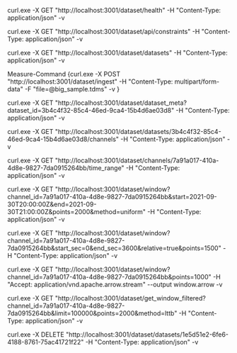 curl.exe -X GET "http://localhost:3001/dataset/health" -H "Content-Type: application/json" -v
  
curl.exe -X GET "http://localhost:3001/dataset/api/constraints" -H "Content-Type: application/json" -v
  
curl.exe -X GET "http://localhost:3001/dataset/datasets" -H "Content-Type: application/json" -v
  
Measure-Command {curl.exe -X POST "http://localhost:3001/dataset/ingest" -H "Content-Type: multipart/form-data" -F "file=@big_sample.tdms" -v } 
  
curl.exe -X GET "http://localhost:3001/dataset/dataset_meta?dataset_id=3b4c4f32-85c4-46ed-9ca4-15b4d6ae03d8" -H "Content-Type: application/json" -v

curl.exe -X GET "http://localhost:3001/dataset/datasets/3b4c4f32-85c4-46ed-9ca4-15b4d6ae03d8/channels" -H "Content-Type: application/json" -v

curl.exe -X GET "http://localhost:3001/dataset/channels/7a91a017-410a-4d8e-9827-7da0915264bb/time_range" -H "Content-Type: application/json" -v

curl.exe -X GET "http://localhost:3001/dataset/window?channel_id=7a91a017-410a-4d8e-9827-7da0915264bb&start=2021-09-30T20:00:00Z&end=2021-09-30T21:00:00Z&points=2000&method=uniform" -H "Content-Type: application/json" -v

curl.exe -X GET "http://localhost:3001/dataset/window?channel_id=7a91a017-410a-4d8e-9827-7da0915264bb&start_sec=0&end_sec=3600&relative=true&points=1500" -H "Content-Type: application/json" -v

curl.exe -X GET "http://localhost:3001/dataset/window?channel_id=7a91a017-410a-4d8e-9827-7da0915264bb&points=1000" -H "Accept: application/vnd.apache.arrow.stream" --output window.arrow -v

curl.exe -X GET "http://localhost:3001/dataset/get_window_filtered?channel_id=7a91a017-410a-4d8e-9827-7da0915264bb&limit=100000&points=2000&method=lttb" -H "Content-Type: application/json" -v

curl.exe -X DELETE "http://localhost:3001/dataset/datasets/1e5d51e2-6fe6-4188-8761-75ac41721f22" -H "Content-Type: application/json" -v
